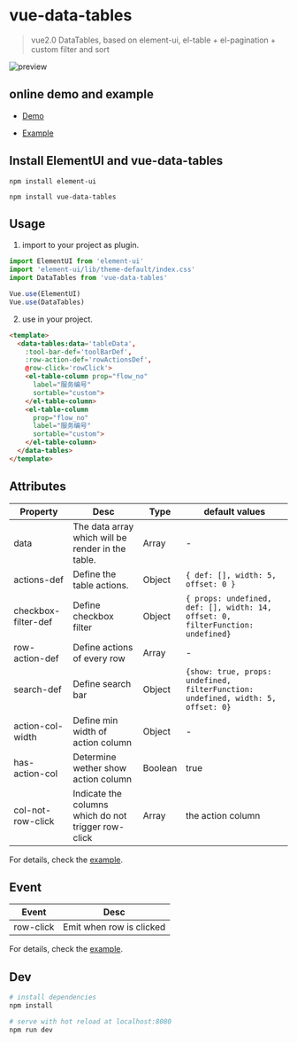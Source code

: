 # vue-data-tables

> vue2.0 DataTables, based on element-ui, el-table + el-pagination + custom filter and sort


![preview](https://github.com/njleonzhang/vue-data-tables/blob/master/Assets/desc.png)

## online demo and example
* [Demo](https://njleonzhang.github.io/vue-data-tables/)

* [Example](https://github.com/njleonzhang/vue-data-tables/blob/master/example/App.vue)


## Install ElementUI and vue-data-tables
`npm install element-ui`

`npm install vue-data-tables`

## Usage
1. import to your project as plugin.

```js
import ElementUI from 'element-ui'
import 'element-ui/lib/theme-default/index.css'
import DataTables from 'vue-data-tables'

Vue.use(ElementUI)
Vue.use(DataTables)
```

2. use in your project.
```html
<template>
  <data-tables:data='tableData',    
    :tool-bar-def='toolBarDef',
    :row-action-def='rowActionsDef',
    @row-click='rowClick'>
    <el-table-column prop="flow_no"
      label="服务编号"
      sortable="custom">
    </el-table-column>
    <el-table-column
      prop="flow_no"
      label="服务编号"
      sortable="custom">
    </el-table-column>
  </data-tables>
</template>
```

## Attributes
| Property   | Desc            | Type            |  default values |
|------------- | ----- |---------------------- | ----- |
| data | The data array which will be render in the table.| Array | - |
| actions-def | Define the table actions. | Object | `{ def: [], width: 5, offset: 0 }` |
| checkbox-filter-def | Define checkbox filter | Object | `{ props: undefined, def: [], width: 14, offset: 0, filterFunction: undefined}` |
| row-action-def | Define actions of every row | Array | - |
| search-def | Define search bar | Object | `{show: true, props: undefined, filterFunction: undefined, width: 5, offset: 0}` |
| action-col-width | Define min width of action column  | Object | - |
| has-action-col | Determine wether show action column | Boolean | true |
| col-not-row-click | Indicate the columns which do not trigger row-click | Array | the action column |

For details, check the [example](https://github.com/njleonzhang/vue-data-tables/blob/master/example/App.vue).

## Event
| Event          | Desc            |
| ---- | ---- |
| row-click | Emit when row is clicked |

For details, check the [example](https://github.com/njleonzhang/vue-data-tables/blob/master/example/App.vue).

## Dev

``` bash
# install dependencies
npm install

# serve with hot reload at localhost:8080
npm run dev
```
